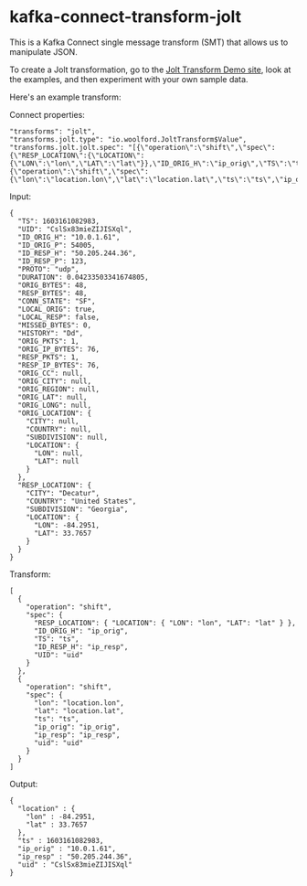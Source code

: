 # kafka-connect-transform-jolt

This is a Kafka Connect single message transform (SMT) that allows us to manipulate JSON.

To create a Jolt transformation, go to the [Jolt Transform Demo site](https://jolt-demo.appspot.com/), look at the examples, and then experiment with your own sample data.

Here's an example transform:

Connect properties:

    "transforms": "jolt",
    "transforms.jolt.type": "io.woolford.JoltTransform$Value",
    "transforms.jolt.jolt.spec": "[{\"operation\":\"shift\",\"spec\":{\"RESP_LOCATION\":{\"LOCATION\":{\"LON\":\"lon\",\"LAT\":\"lat\"}},\"ID_ORIG_H\":\"ip_orig\",\"TS\":\"ts\",\"ID_RESP_H\":\"ip_resp\",\"UID\":\"uid\"}},{\"operation\":\"shift\",\"spec\":{\"lon\":\"location.lon\",\"lat\":\"location.lat\",\"ts\":\"ts\",\"ip_orig\":\"ip_orig\",\"ip_resp\":\"ip_resp\",\"uid\":\"uid\"}}]",

Input:

    {
      "TS": 1603161082983,
      "UID": "CslSx83mieZIJISXql",
      "ID_ORIG_H": "10.0.1.61",
      "ID_ORIG_P": 54005,
      "ID_RESP_H": "50.205.244.36",
      "ID_RESP_P": 123,
      "PROTO": "udp",
      "DURATION": 0.04233503341674805,
      "ORIG_BYTES": 48,
      "RESP_BYTES": 48,
      "CONN_STATE": "SF",
      "LOCAL_ORIG": true,
      "LOCAL_RESP": false,
      "MISSED_BYTES": 0,
      "HISTORY": "Dd",
      "ORIG_PKTS": 1,
      "ORIG_IP_BYTES": 76,
      "RESP_PKTS": 1,
      "RESP_IP_BYTES": 76,
      "ORIG_CC": null,
      "ORIG_CITY": null,
      "ORIG_REGION": null,
      "ORIG_LAT": null,
      "ORIG_LONG": null,
      "ORIG_LOCATION": {
        "CITY": null,
        "COUNTRY": null,
        "SUBDIVISION": null,
        "LOCATION": {
          "LON": null,
          "LAT": null
        }
      },
      "RESP_LOCATION": {
        "CITY": "Decatur",
        "COUNTRY": "United States",
        "SUBDIVISION": "Georgia",
        "LOCATION": {
          "LON": -84.2951,
          "LAT": 33.7657
        }
      }
    }

Transform:

    [
      {
        "operation": "shift",
        "spec": {
          "RESP_LOCATION": { "LOCATION": { "LON": "lon", "LAT": "lat" } },
          "ID_ORIG_H": "ip_orig",
          "TS": "ts",
          "ID_RESP_H": "ip_resp",
          "UID": "uid"
        }
      },
      {
        "operation": "shift",
        "spec": {
          "lon": "location.lon",
          "lat": "location.lat",
          "ts": "ts",
          "ip_orig": "ip_orig",
          "ip_resp": "ip_resp",
          "uid": "uid"
        }
      }
    ]

Output:

    {
      "location" : {
        "lon" : -84.2951,
        "lat" : 33.7657
      },
      "ts" : 1603161082983,
      "ip_orig" : "10.0.1.61",
      "ip_resp" : "50.205.244.36",
      "uid" : "CslSx83mieZIJISXql"
    }

